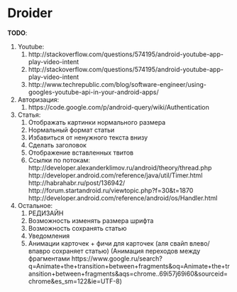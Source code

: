 # Droider
**TODO**:
<ol>
    <li>
    Youtube:
        <ol>
        <li>http://stackoverflow.com/questions/574195/android-youtube-app-play-video-intent</li>
        <li>http://stackoverflow.com/questions/574195/android-youtube-app-play-video-intent</li>
        <li>http://www.techrepublic.com/blog/software-engineer/using-googles-youtube-api-in-your-android-apps/</li>
        </ol>
    </li>
<li>
Авторизация:
    <ol>
        <li>https://code.google.com/p/android-query/wiki/Authentication </li>
    </ol>
</li>
    <li>
    Статья:
        <ol>
        <li>Отображать картинки нормального размера</li>
        <li>Нормальный формат статьи</li>
        <li>Избавиться от ненужного текста внизу</li>
        <li>Сделать заголовок</li>
        <li>Отображение вставленных твитов</li>
        <li>Ссылки по потокам: <br>
        http://developer.alexanderklimov.ru/android/theory/thread.php
        http://developer.android.com/reference/java/util/Timer.html
        http://habrahabr.ru/post/136942/
        http://forum.startandroid.ru/viewtopic.php?f=30&t=1870
        http://developer.android.com/reference/android/os/Handler.html
        </li>
        </ol>
    </li>
    <li>
    Остальное:
        <ol>
        <li>РЕДИЗАЙН</li>
        <li>Возможность изменять размера шрифта</li>
        <li>Возможность сохранять статью</li>
        <li> Уведомления </li>
        <li>Анимации карточек + фичи для карточек (аля свайп влево/впавро сохраняет статью)
        (Анимация переходов между фрагментами https://www.google.ru/search?q=Animate+the+transition+between+fragments&oq=Animate+the+transition+between+fragments&aqs=chrome..69i57j69i60&sourceid=chrome&es_sm=122&ie=UTF-8)</li>
        </ol>
    </li>
</ol>
